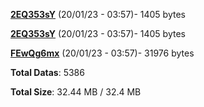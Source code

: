 [**2EQ353sY**](/data/2EQ353sY.txt) (20/01/23 - 03:57)- 1405 bytes

[**2EQ353sY**](/data/2EQ353sY.txt) (20/01/23 - 03:57)- 1405 bytes

[**FEwQg6mx**](/data/FEwQg6mx.txt) (20/01/23 - 03:57)- 31976 bytes

**Total Datas**: 5386

**Total Size**: 32.44 MB / 32.4 MB
